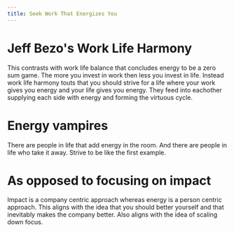 ```yaml
---
title: Seek Work That Energizes You
---
```


# Jeff Bezo's Work Life Harmony
This contrasts with work life balance that concludes energy to be a zero sum game. The more you invest in work then less you invest in life. Instead work life harmony touts that you should strive for a life where your work gives you energy and your life gives you energy. They feed into eachother supplying each side with energy and forming the virtuous cycle. 

# Energy vampires
There are people in life that add energy in the room. And there are people in life who take it away. Strive to be like the first example. 

# As opposed to focusing on impact
Impact is a company centric approach whereas energy is a person centric approach. This aligns with the idea that you should better yourself and that inevitably makes the company better. Also aligns with the idea of scaling down focus. 